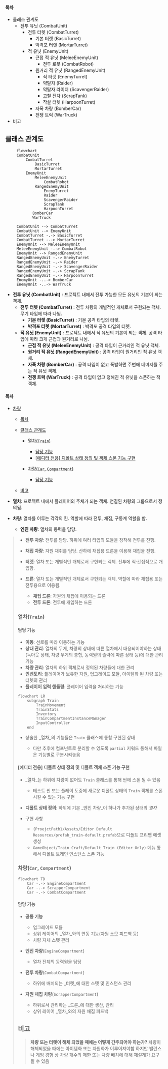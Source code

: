 #### 목차
* 클래스 관계도
	* 전투 유닛 (CombatUnit)
		* 전투 터렛 (CombatTurret)
			* 기본 터렛 (BasicTurret)
			* 박격포 터렛 (MortarTurret)
		* 적 유닛 (EnemyUnit)
			* 근접 적 유닛 (MeleeEnemyUnit)
				* 전투 로봇 (CombatRobot)
			* 원거리 적 유닛 (RangedEnemyUnit)
				* 적 터렛 (EnemyTurret)
				* 약탈자 (Raider)
				* 약탈자 라이더 (ScavengerRaider)
				* 고철 전차 (ScrapTank)
				* 작살 터렛 (HarpoonTurret)
			*  자폭 차량 (BomberCar)
			* 전쟁 트럭 (WarTruck)
* 비고

## 클래스 관계도
```mermaid
 	 flowchart
     CombatUnit
	     CombatTurret
		     BasicTurret
		     MortarTurret
	     EnemyUnit
		     MeleeEnemyUnit
			     CombatRobot
		     RangedEnemyUnit
			     EnemyTurret
			     Raider
			     ScavengerRaider
			     ScrapTank
			     HarpoonTurret
			BomberCar
			WarTruck
 
     CombatUnit --> CombatTurret
     CombatUnit --> EnemyUnit
     CombatTurret -.-> BasicTurret
     CombatTurret -.-> MortarTurret
     EnemyUnit --> MeleeEnemyUnit
     MeleeEnemyUnit -.-> CombatRobot
     EnemyUnit --> RangedEnemyUnit
     RangedEnemyUnit -.-> EnemyTurret
     RangedEnemyUnit -.-> Raider
     RangedEnemyUnit -.-> ScavengerRaider
     RangedEnemyUnit -.-> ScrapTank
     RangedEnemyUnit -.-> HarpoonTurret
     EnemyUnit -..-> BomberCar
     EnemyUnit -..-> WarTruck
 ```

* **전투 유닛 (CombatUnit)** : 프로젝트 내에서 전투 가능한 모든 유닛의 기본이 되는 객체.
	* **전투 터렛 (CombatTurret)** : 전투 차량의 개별적인 개체로서 구현되는 객체. 무기 타입에 따라 나뉨.
		* **기본 터렛 (BasicTurret)** : 기본 공격 타입의 터렛.
		* **박격포 터렛 (MortarTurret)** : 박격포 공격 타입의 터렛.
	* **적 유닛 (EnemyUnit)** : 프로젝트 내에서 적 유닛의 기본이 되는 객체. 공격 타입에 따라 크게 근접과 원거리로 나뉨.
		* **근접 적 유닛 (MeleeEnemyUnit)** : 공격 타입이 근거리인 적 유닛 객체.
		* **원거리 적 유닛 (RangedEnemyUnit)** : 공격 타입이 원거리인 적 유닛 객체.
		*  **자폭 차량 (BomberCar)** : 공격 타입이 없고 폭발하면 주변에 데미지를 주는 적 유닛 객체.
		* **전쟁 트럭 (WarTruck)** : 공격 타입이 없고 정해진 적 유닛을 스폰하는 적 객체.

 #### 목차
 * [차량](#%EC%B0%A8%EB%9F%89)
   - [목차](#%EB%AA%A9%EC%B0%A8)
   
   * [클래스 관계도](#%ED%81%B4%EB%9E%98%EC%8A%A4-%EA%B4%80%EA%B3%84%EB%8F%84)
     
     * [열차(`Train`)](#%EC%97%B4%EC%B0%A8train)
       
       * [담당 기능](#%EB%8B%B4%EB%8B%B9-%EA%B8%B0%EB%8A%A5)
       * [[에디터 전용] 디폴트 상태 정의 및 객체 스폰 기능 구현](#%EC%97%90%EB%94%94%ED%84%B0-%EC%A0%84%EC%9A%A9-%EB%94%94%ED%8F%B4%ED%8A%B8-%EC%83%81%ED%83%9C-%EC%A0%95%EC%9D%98-%EB%B0%8F-%EB%94%94%ED%8F%B4%ED%8A%B8-%EA%B0%9D%EC%B2%B4-%EC%8A%A4%ED%8F%B0-%EA%B8%B0%EB%8A%A5-%EA%B5%AC%ED%98%84)
     * [차량(`Car`, `Compartment`)](#%EC%B0%A8%EB%9F%89car-compartment)
       
       * [담당 기능](#%EB%8B%B4%EB%8B%B9-%EA%B8%B0%EB%8A%A5-1)
   * [비고](#%EB%B9%84%EA%B3%A0)
 
 * **열차**: 프로젝트 내에서 플레이어의 주체가 되는 객체. 연결된 차량의 그룹으로서 정의됨.
 * **차량**: 열차를 이루는 각각의 칸. 역할에 따라 전투, 채집, 구동계 역할을 함.
   
   * **엔진 차량**: 열차의 동력을 담당.
>   * **전투 차량**: 전투를 담당. 하위에 여러 타입의 모듈을 장착해 전투를 진행.
>   * **채집 차량**: 자원 채취를 담당. 산하에 채집용 드론을 이용해 채집을 진행.
> * **터렛**: 열차 또는 개별적인 개체로서 구현되는 객체. 전투에 직·간접적으로 개입함.
> * **드론**: 열차 또는 개별적인 개체로서 구현되는 객체. 역할에 따라 채집용 또는 전투용으로 이용됨.
>   
>   * **채집 드론**: 자원의 채집에 이용되는 드론
>   * **전투 드론**: 전투에 개입하는 드론
> 
> ### 열차(`Train`)
> #### 담당 기능
> * **이동**: 선로를 따라 이동하는 기능
> * **상태 관리**: 열차의 무게, 차량의 상태에 따른 열차에서 대응되어야하는 상태(녹아웃 상태, 차량 무게의 총합, 동력원의 출력에 따른 상태 등)에 대한 관리 기능
> * **차량 관리**: 열차의 하위 객체로서 정의된 차량들에 대한 관리
> * **인벤토리**: 플레이어가 보유한 자원, 업그레이드 모듈, 아이템화 된 차량 또는 터렛의 관리
> * **플레이어 입력 핸들링**: 플레이어 입력을 처리하는 기능
> 
> ```mermaid
> flowchart LR
>     subgraph Train
>         TrainMovement
>         TrainStats
>         Inventory
>         TrainCompartmentInstanceManager
>         InputController
>     end
> ```
> * 상술한 _열차_의 기능들은 `Train` 클래스에 통합 구현된 상태
>   
>   * 다만 추후에 컴포넌트로 분리할 수 있도록 `partial` 키워드 통해서 파일은 기능별로 구분시켜놓음
> 
> #### [에디터 전용] 디폴트 상태 정의 및 디폴트 객체 스폰 기능 구현
> * _열차_는 하위에 차량이 없어도 `Train` 클래스를 통해 씬에 스폰 될 수 있음
>   
>   * 테스트 씬 또는 플레이 도중에 새로운 디폴트 상태의 `Train` 객체를 스폰시킬 수 있는 기능 구현
> * **디폴트 상태 정의**: 하위에 기본 _엔진 차량_이 하나가 추가된 상태의 _열차_
> * 구현 사항
>   
>   * `{ProejctPath}/Assets/Editor Default Resources/prefab_train-default.prefab`으로 디폴트 프리팹 에셋 생성
>   * `GameObject/Train Craft/Default Train (Editor Only)` 메뉴 통해서 디폴트 트레인 인스턴스 스폰 가능
> 
> ### 차량(`Car`, `Compartment`)
> ```mermaid
> flowchart TD
>     Car -.-> EngineCompartment
>     Car -.-> ScrapperCompartment
>     Car -.-> CombatCompartment
> ```
> #### 담당 기능
> * **공통 기능**
>   
>   * 업그레이드 모듈
>   * 상위 레이어의 _열차_와의 연동 기능(자원 소모 피드백 등)
>   * 차량 자체 스탯 관리
> * **엔진 차량**(`EngineCompartment`)
>   
>   * 열차 전체의 동력원을 담당
> * **전투 차량**(`CombatCompartment`)
>   
>   * 하위에 배치되는 _터렛_에 대한 스탯 및 인스턴스 관리
> * **자원 채집 차량**(`ScrapperCompartment`)
>   
>   * 하위로서 관리하는 _드론_에 대한 생산, 관리
>   * 상위 레이어 _열차_와의 자원 채집 피드백
> 
> ## 비고
> > **차량 또는 터렛이 해체 되었을 때에는 어떻게 간주되어야 하는가?**
> > 차량이 해체되었을 때에는 아이템화 또는 자원화가 이루어져야함
> > 하지만 밸런스나 게임 경험 상 차량 개수의 제한 또는 차량 배치에 대해 재설계가 요구 될 수 있음

